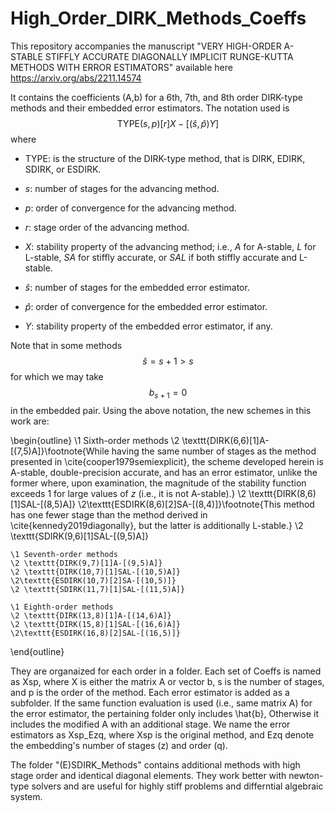 # High_Order_DIRK_Methods_Coeffs

This repository accompanies the manuscript "VERY HIGH-ORDER A-STABLE STIFFLY ACCURATE DIAGONALLY
IMPLICIT RUNGE-KUTTA METHODS WITH ERROR ESTIMATORS" available here
https://arxiv.org/abs/2211.14574

It contains the coefficients (A,b) for a 6th, 7th, and 8th order DIRK-type methods and their embedded error estimators. The notation used is 
 $$\text{TYPE}(s,p)[r]X-[(\widehat{s},\widehat{p})Y]$$
where 

* TYPE: is the structure of the DIRK-type method, that is DIRK, EDIRK, SDIRK, or ESDIRK.
  
* $s$: number of stages for the advancing method.

* $p$: order of convergence for the advancing method.
* $r$: stage order of the advancing method.
* $X$: stability property of the advancing method; i.e., $A$ for A-stable, $L$ for L-stable, $SA$ for stiffly accurate, or $SAL$ if both stiffly accurate and L-stable.
* $\widehat{s}$: number of stages for the embedded error estimator.
* $\widehat{p}$: order of convergence for the embedded error estimator.
* $Y$: stability property of the embedded error estimator, if any.
 
Note that in some methods $$\widehat{s} = s + 1 > s$$ for which we may take $$b_{s+1} = 0$$ in the embedded pair. Using the above notation, the new schemes in this work are:

\begin{outline}
 \1 Sixth-order methods
    \2 \texttt{DIRK(6,6)[1]A-[(7,5)A]}\footnote{While having the same number of stages as the method presented in \cite{cooper1979semiexplicit}, the scheme developed herein is A-stable, double-precision accurate, and has an error estimator, unlike the former where, upon examination, the magnitude of the stability function exceeds 1 for large values of $z$ (i.e., it is not A-stable).} 
    \2 \texttt{DIRK(8,6)[1]SAL-[(8,5)A]} 
    \2\texttt{ESDIRK(8,6)[2]SA-[(8,4)]}\footnote{This method has one fewer stage than the method derived in \cite{kennedy2019diagonally}, but the latter is additionally L-stable.} 
    \2 \texttt{SDIRK(9,6)[1]SAL-[(9,5)A]}

    \1 Seventh-order methods
    \2 \texttt{DIRK(9,7)[1]A-[(9,5)A]} 
    \2 \texttt{DIRK(10,7)[1]SAL-[(10,5)A]} 
    \2\texttt{ESDIRK(10,7)[2]SA-[(10,5)]} 
    \2 \texttt{SDIRK(11,7)[1]SAL-[(11,5)A]}

    \1 Eighth-order methods
    \2 \texttt{DIRK(13,8)[1]A-[(14,6)A]} 
    \2 \texttt{DIRK(15,8)[1]SAL-[(16,6)A]} 
    \2\texttt{ESDIRK(16,8)[2]SAL-[(16,5)]} 
 
\end{outline}


They are organaized for each order in a folder. Each set of Coeffs is named as Xsp, where X is either the matrix A or vector b, s is the number of stages, and p is the order of the method. Each error estimator is added as a subfolder. If the same function evaluation is used (i.e., same matrix A) for the error estimator, the pertaining folder only includes \hat{b}, Otherwise it includes the modified A with an additional stage. We name the error estimators as Xsp_Ezq, where Xsp is the original method, and Ezq denote the embedding's number of stages (z) and order (q).

The folder "(E)SDIRK_Methods" contains additional methods with high stage order and identical diagonal elements. They work better with newton-type solvers and are useful for highly stiff problems and differntial algebraic system.
